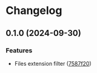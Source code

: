 # Changelog

## 0.1.0 (2024-09-30)

### Features

- Files extension filter ([7587f20](https://github.com/jujax/vespera-scraping/commit/7587f206753154f40cf382fdf2cd4e792e84aa1a))
